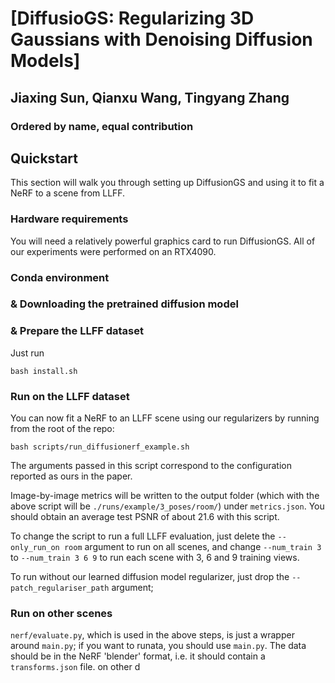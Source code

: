 # [DiffusioGS: Regularizing 3D Gaussians with Denoising Diffusion Models]
## Jiaxing Sun, Qianxu Wang, Tingyang Zhang
### Ordered by name, equal contribution

## Quickstart

This section will walk you through setting up DiffusionGS and using it to fit a NeRF to a scene from LLFF.

### Hardware requirements

You will need a relatively powerful graphics card to run DiffusionGS. All of our experiments were performed on an RTX4090.

### Conda environment
### & Downloading the pretrained diffusion model 
### & Prepare the LLFF dataset
Just run 
```
bash install.sh
```


### Run on the LLFF dataset

You can now fit a NeRF to an LLFF scene using our regularizers by running from the root of the repo:

```
bash scripts/run_diffusionerf_example.sh
```

The arguments passed in this script correspond to the configuration reported as ours in the paper.

Image-by-image metrics will be written to the output folder (which with the above script will be `./runs/example/3_poses/room/`) under `metrics.json`. You should obtain an average test PSNR of about 21.6 with this script.

To change the script to run a full LLFF evaluation, just delete the `--only_run_on room` argument to run on all scenes, and change `--num_train 3` to `--num_train 3 6 9` to run each scene with 3, 6 and 9 training views.

To run without our learned diffusion model regularizer, just drop the `--patch_regulariser_path` argument; 

### Run on other scenes

`nerf/evaluate.py`, which is used in the above steps, is just a wrapper around `main.py`; if you want to runata, you should use `main.py`. The data should be in the NeRF 'blender' format, i.e. it should contain a `transforms.json` file. on other d


